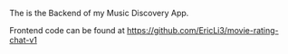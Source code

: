 The is the Backend of my Music Discovery App. 

Frontend code can be found at https://github.com/EricLi3/movie-rating-chat-v1
